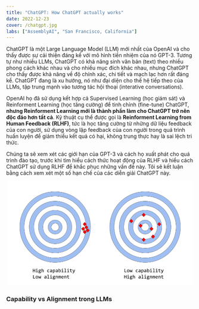 ```yaml
---
title: "ChatGPT: How ChatGPT actually works"
date: 2022-12-23
cover: /chatgpt.jpg
labs: ["AssemblyAI", "San Francisco, California"]
---
```


ChatGPT là một Large Language Model (LLM) mới nhất của OpenAI và cho thấy được sự cải thiện đáng kể với mô hình tiền 
nhiệm của nó GPT-3. Tương tự như nhiều LLMs, ChatGPT có khả năng sinh văn bản (text) theo nhiều phong cách khác nhau và 
cho nhiều mục đích khác nhau, nhưng ChatGPT cho thấy được khả năng về độ chính xác, chi tiết và mạch lạc hơn rất đáng kể.
ChatGPT đang là xu hướng, nó như đại diện cho thế hệ tiếp theo của LLMs, tập trung mạnh vào tương tác hội thoại 
(interative conversations).

OpenAI họ đã sử dụng kết hợp cả Supervised Learning (học giám sát) và Reinforment Learning (học tăng cường) để tinh 
chỉnh (fine-tune) ChatGPT, **nhưng Reinforment Learning mới là thành phần làm cho ChatGPT trở nên độc đáo hơn tất cả**. 
Kỹ thuật cụ thể được gọi là **Reinforment Learning from Human Feedback (RLHF)**, tức là học tăng cường từ những dữ liệu 
feedback của con người, sử dụng vòng lặp feedback của con người trong quá trình huấn luyện để giảm thiểu kết quả có hại, 
không trung thực hay là sai lệch tri thức.

Chúng ta sẽ xem xét các giới hạn của GPT-3 và cách họ xuất phát cho quá trình đào tạo, trước khi tìm hiểu cách thức 
hoạt động của RLHF và hiểu cách ChatGPT sử dụng RLHF để khắc phục những vấn đề này. Tôi sẽ kết luận bằng cách xem xét 
một số hạn chế của các diễn giải ChatGPT này.

<div align="center">
    <img src="media/ChatGPT/image0.png" width=500>
</div>

### Capability vs Alignment trong LLMs



